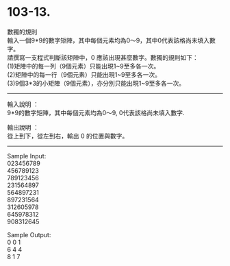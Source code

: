 # 103-13. 

數獨的規則  
輸入一個9\*9的數字矩陣，其中每個元素均為0～9，其中0代表該格尚未填入數字。  
請撰寫一支程式判斷該矩陣中，0 應該出現甚麼數字。數獨的規則如下：  
(1)矩陣中的每一列（9個元素）只能出現1\~9至多各一次。  
(2)矩陣中的每一行（9個元素）只能出現1\~9至多各一次。  
(3)9個3*3的小矩陣（9個元素），亦分別只能出現1~9至多各一次。 

----------------------------------- 
輸入說明 ：  
9*9的數字矩陣，其中每個元素均為0～9, 0代表該格尚未填入數字.  

輸出說明 ：  
從上到下，從左到右，輸出 0 的位置與數字。 

----------------------------------- 
Sample Input:  
023456789  
456789123  
789123456  
231564897  
564897231  
897231564  
312605978  
645978312  
908312645  

Sample Output:  
0 0 1  
6 4 4  
8 1 7  
